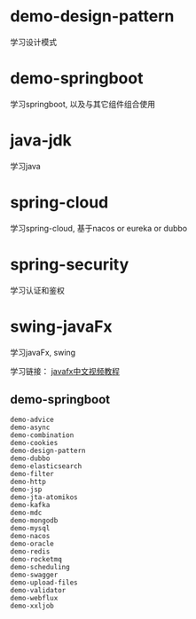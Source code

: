 # demo-design-pattern



学习设计模式



# demo-springboot

学习springboot, 以及与其它组件组合使用



# java-jdk

学习java



# spring-cloud

学习spring-cloud, 基于nacos or eureka or dubbo



# spring-security

学习认证和鉴权



# swing-javaFx

学习javaFx, swing

学习链接： [javafx中文视频教程](https://space.bilibili.com/5096022/channel/collectiondetail?sid=210809)





## demo-springboot

```
demo-advice
demo-async
demo-combination
demo-cookies
demo-design-pattern
demo-dubbo
demo-elasticsearch
demo-filter
demo-http
demo-jsp
demo-jta-atomikos
demo-kafka
demo-mdc
demo-mongodb
demo-mysql
demo-nacos
demo-oracle
demo-redis
demo-rocketmq
demo-scheduling
demo-swagger
demo-upload-files
demo-validator
demo-webflux
demo-xxljob
```

